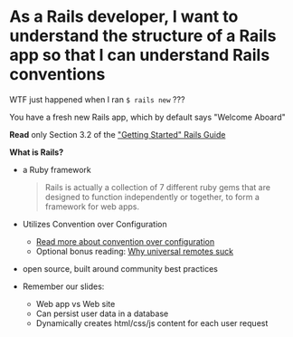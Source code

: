 # As a Rails developer, I want to understand the structure of a Rails app so that I can understand Rails conventions

WTF just happened when I ran `$ rails new` ???

You have a fresh new Rails app, which by default says "Welcome Aboard"

**Read** only Section 3.2 of the ["Getting Started" Rails Guide](http://guides.rubyonrails.org/getting_started.html#creating-the-blog-application)

**What is Rails?**

- a Ruby framework

  >Rails is actually a collection of 7 different ruby gems that are designed to function independently or together, to form a framework for web apps.
- Utilizes Convention over Configuration
  - [Read more about convention over configuration](http://en.wikipedia.org/wiki/Convention_over_configuration)
  - Optional bonus reading: [Why universal remotes suck](http://softwareengineering.vazexqi.com/files/pattern.html)
- open source, built around community best practices
- Remember our slides:
  - Web app vs Web site
  - Can persist user data in a database
  - Dynamically creates html/css/js content for each user request
